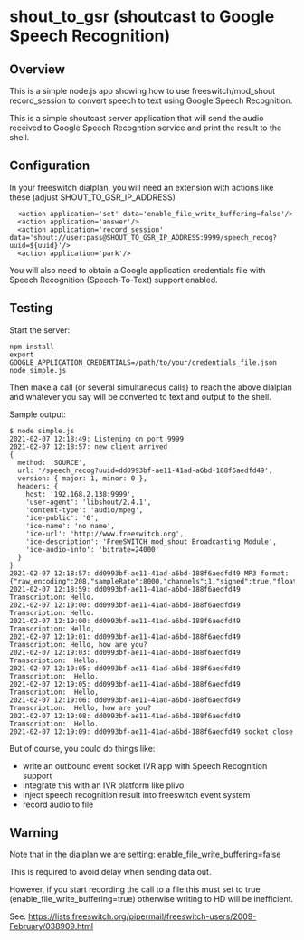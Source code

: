 # shout_to_gsr (shoutcast to Google Speech Recognition)

## Overview

This is a simple node.js app showing how to use freeswitch/mod_shout record_session to convert speech to text using Google Speech Recognition.

This is a simple shoutcast server application that will send the audio received to Google Speech Recogntion service and print the result to the shell.

## Configuration

In your freeswitch dialplan, you will need an extension with actions like these (adjust SHOUT_TO_GSR_IP_ADDRESS)
```
  <action application='set' data='enable_file_write_buffering=false'/>
  <action application='answer'/>
  <action application='record_session' data='shout://user:pass@SHOUT_TO_GSR_IP_ADDRESS:9999/speech_recog?uuid=${uuid}'/>
  <action application='park'/>
```

You will also need to obtain a Google application credentials file with Speech Recognition (Speech-To-Text) support enabled.

## Testing

Start the server:

```
npm install
export GOOGLE_APPLICATION_CREDENTIALS=/path/to/your/credentials_file.json
node simple.js
```

Then make a call (or several simultaneous calls) to reach the above dialplan and whatever you say will be converted to text and output to the shell.

Sample output:
```
$ node simple.js
2021-02-07 12:18:49: Listening on port 9999
2021-02-07 12:18:57: new client arrived
{
  method: 'SOURCE',
  url: '/speech_recog?uuid=dd0993bf-ae11-41ad-a6bd-188f6aedfd49',
  version: { major: 1, minor: 0 },
  headers: {
    host: '192.168.2.138:9999',
    'user-agent': 'libshout/2.4.1',
    'content-type': 'audio/mpeg',
    'ice-public': '0',
    'ice-name': 'no name',
    'ice-url': 'http://www.freeswitch.org',
    'ice-description': 'FreeSWITCH mod_shout Broadcasting Module',
    'ice-audio-info': 'bitrate=24000'
  }
}
2021-02-07 12:18:57: dd0993bf-ae11-41ad-a6bd-188f6aedfd49 MP3 format: {"raw_encoding":208,"sampleRate":8000,"channels":1,"signed":true,"float":false,"ulaw":false,"alaw":false,"bitDepth":16}                     
2021-02-07 12:18:59: dd0993bf-ae11-41ad-a6bd-188f6aedfd49 Transcription: Hello.
2021-02-07 12:19:00: dd0993bf-ae11-41ad-a6bd-188f6aedfd49 Transcription: Hello.
2021-02-07 12:19:00: dd0993bf-ae11-41ad-a6bd-188f6aedfd49 Transcription: Hello,
2021-02-07 12:19:01: dd0993bf-ae11-41ad-a6bd-188f6aedfd49 Transcription: Hello, how are you?
2021-02-07 12:19:03: dd0993bf-ae11-41ad-a6bd-188f6aedfd49 Transcription:  Hello.
2021-02-07 12:19:05: dd0993bf-ae11-41ad-a6bd-188f6aedfd49 Transcription:  Hello.
2021-02-07 12:19:05: dd0993bf-ae11-41ad-a6bd-188f6aedfd49 Transcription:  Hello,
2021-02-07 12:19:06: dd0993bf-ae11-41ad-a6bd-188f6aedfd49 Transcription:  Hello, how are you?
2021-02-07 12:19:08: dd0993bf-ae11-41ad-a6bd-188f6aedfd49 Transcription:  Hello.
2021-02-07 12:19:09: dd0993bf-ae11-41ad-a6bd-188f6aedfd49 socket close

```


But of course, you could do things like:
  - write an outbound event socket IVR app with Speech Recognition support
  - integrate this with an IVR platform like plivo
  - inject speech recognition result into freeswitch event system
  - record audio to file

## Warning

Note that in the dialplan we are setting: enable_file_write_buffering=false

This is required to avoid delay when sending data out.

However, if you start recording the call to a file this must set to true (enable_file_write_buffering=true) otherwise writing to HD will be inefficient. 

See:
  https://lists.freeswitch.org/pipermail/freeswitch-users/2009-February/038909.html

